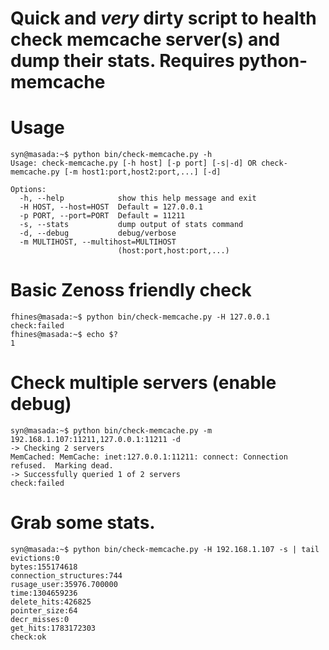 # Quick and *very* dirty script to health check memcache server(s) and dump their stats. Requires python-memcache

# Usage

    syn@masada:~$ python bin/check-memcache.py -h
    Usage: check-memcache.py [-h host] [-p port] [-s|-d] OR check-memcache.py [-m host1:port,host2:port,...] [-d]

    Options:
      -h, --help            show this help message and exit
      -H HOST, --host=HOST  Default = 127.0.0.1
      -p PORT, --port=PORT  Default = 11211
      -s, --stats           dump output of stats command
      -d, --debug           debug/verbose
      -m MULTIHOST, --multihost=MULTIHOST
                            (host:port,host:port,...)

# Basic Zenoss friendly check
    fhines@masada:~$ python bin/check-memcache.py -H 127.0.0.1 
    check:failed
    fhines@masada:~$ echo $?
    1

# Check multiple servers (enable debug)
    syn@masada:~$ python bin/check-memcache.py -m 192.168.1.107:11211,127.0.0.1:11211 -d
    -> Checking 2 servers
    MemCached: MemCache: inet:127.0.0.1:11211: connect: Connection refused.  Marking dead.
    -> Successfully queried 1 of 2 servers
    check:failed

# Grab some stats.
    syn@masada:~$ python bin/check-memcache.py -H 192.168.1.107 -s | tail
    evictions:0
    bytes:155174618
    connection_structures:744
    rusage_user:35976.700000
    time:1304659236
    delete_hits:426825
    pointer_size:64
    decr_misses:0
    get_hits:1783172303
    check:ok
